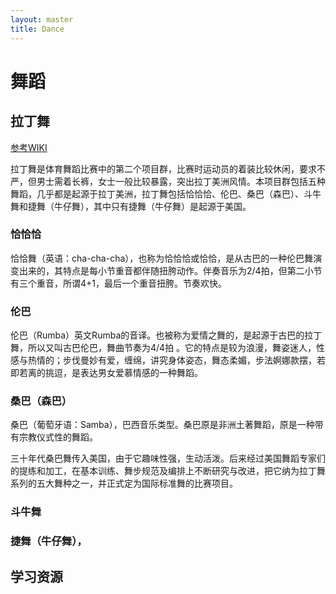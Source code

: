 ```yaml
---
layout: master
title: Dance
---
```


# 舞蹈

## 拉丁舞

[参考WIKI](http://zh.wikipedia.org/wiki/%E6%8B%89%E4%B8%81%E8%88%9E)

拉丁舞是体育舞蹈比赛中的第二个项目群，比赛时运动员的着装比较休闲，要求不严，但男士需着长裤，女士一般比较暴露，突出拉丁美洲风情。本项目群包括五种舞蹈，几乎都是起源于拉丁美洲，拉丁舞包括恰恰恰、伦巴、桑巴（森巴）、斗牛舞和捷舞（牛仔舞），其中只有捷舞（牛仔舞）是起源于美国。

### 恰恰恰

恰恰舞（英语：cha-cha-cha），也称为恰恰恰或恰恰，是从古巴的一种伦巴舞演变出来的，其特点是每小节重音都伴随扭胯动作。伴奏音乐为2/4拍，但第二小节有三个重音，所谓4+1，最后一个重音扭胯。节奏欢快。

### 伦巴

伦巴（Rumba）英文Rumba的音译。也被称为爱情之舞的，是起源于古巴的拉丁舞，所以又叫古巴伦巴，舞曲节奏为4/4拍 。它的特点是较为浪漫，舞姿迷人，性感与热情的；步伐曼妙有爱，缠绵，讲究身体姿态，舞态柔媚，步法婀娜款摆，若即若离的挑逗，是表达男女爱慕情感的一种舞蹈。


### 桑巴（森巴）

桑巴（葡萄牙语：Samba），巴西音乐类型。桑巴原是非洲土著舞蹈，原是一种带有宗教仪式性的舞蹈。

三十年代桑巴舞传入美国，由于它趣味性强，生动活泼。后来经过美国舞蹈专家们的提练和加工，在基本训练、舞步规范及编排上不断研究与改进，把它纳为拉丁舞系列的五大舞种之一，并正式定为国际标准舞的比赛项目。

### 斗牛舞

### 捷舞（牛仔舞），


## 学习资源

